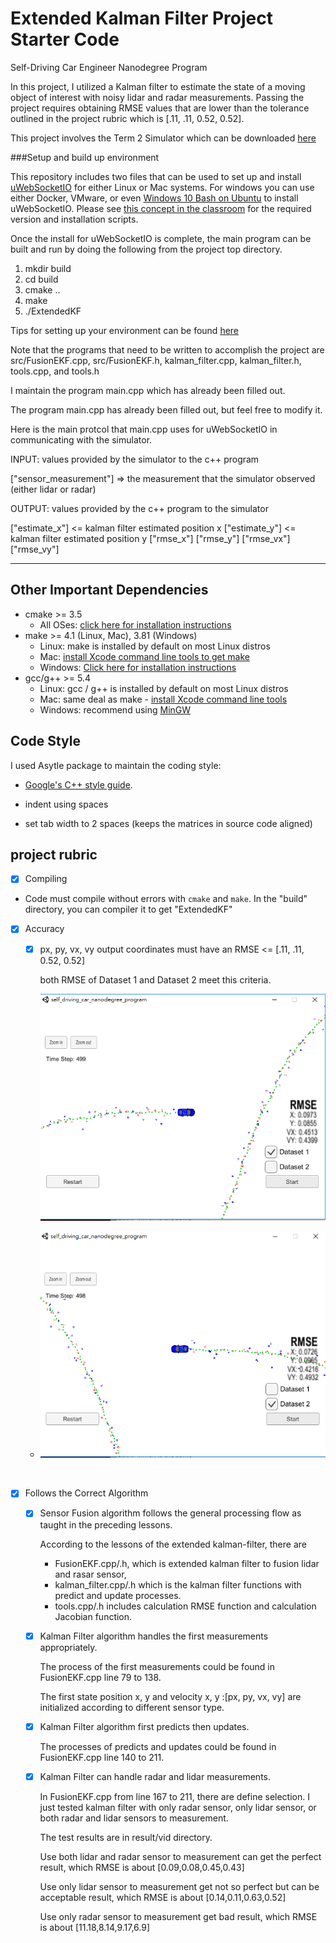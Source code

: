# Extended Kalman Filter Project Starter Code
Self-Driving Car Engineer Nanodegree Program

In this project, I utilized a Kalman filter to estimate  the state of a moving object of interest with noisy lidar and radar measurements. Passing the project requires obtaining RMSE values that are lower than the tolerance outlined in the project rubric which is  [.11, .11, 0.52, 0.52].

This project involves the Term 2 Simulator which can be downloaded [here](https://github.com/udacity/self-driving-car-sim/releases)

###Setup and build up environment

This repository includes two files that can be used to set up and install [uWebSocketIO](https://github.com/uWebSockets/uWebSockets) for either Linux or Mac systems. For windows you can use either Docker, VMware, or even [Windows 10 Bash on Ubuntu](https://www.howtogeek.com/249966/how-to-install-and-use-the-linux-bash-shell-on-windows-10/) to install uWebSocketIO. Please see [this concept in the classroom](https://classroom.udacity.com/nanodegrees/nd013/parts/40f38239-66b6-46ec-ae68-03afd8a601c8/modules/0949fca6-b379-42af-a919-ee50aa304e6a/lessons/f758c44c-5e40-4e01-93b5-1a82aa4e044f/concepts/16cf4a78-4fc7-49e1-8621-3450ca938b77) for the required version and installation scripts.

Once the install for uWebSocketIO is complete, the main program can be built and run by doing the following from the project top directory.

1. mkdir build
2. cd build
3. cmake ..
4. make
5. ./ExtendedKF

Tips for setting up your environment can be found [here](https://classroom.udacity.com/nanodegrees/nd013/parts/40f38239-66b6-46ec-ae68-03afd8a601c8/modules/0949fca6-b379-42af-a919-ee50aa304e6a/lessons/f758c44c-5e40-4e01-93b5-1a82aa4e044f/concepts/23d376c7-0195-4276-bdf0-e02f1f3c665d)

Note that the programs that need to be written to accomplish the project are src/FusionEKF.cpp, src/FusionEKF.h, kalman_filter.cpp, kalman_filter.h, tools.cpp, and tools.h

I maintain the program main.cpp which has already been filled out.

The program main.cpp has already been filled out, but feel free to modify it.

Here is the main protcol that main.cpp uses for uWebSocketIO in communicating with the simulator.


INPUT: values provided by the simulator to the c++ program

["sensor_measurement"] => the measurement that the simulator observed (either lidar or radar)


OUTPUT: values provided by the c++ program to the simulator

["estimate_x"] <= kalman filter estimated position x
["estimate_y"] <= kalman filter estimated position y
["rmse_x"]
["rmse_y"]
["rmse_vx"]
["rmse_vy"]

---

## Other Important Dependencies

* cmake >= 3.5
  * All OSes: [click here for installation instructions](https://cmake.org/install/)
* make >= 4.1 (Linux, Mac), 3.81 (Windows)
  * Linux: make is installed by default on most Linux distros
  * Mac: [install Xcode command line tools to get make](https://developer.apple.com/xcode/features/)
  * Windows: [Click here for installation instructions](http://gnuwin32.sourceforge.net/packages/make.htm)
* gcc/g++ >= 5.4
  * Linux: gcc / g++ is installed by default on most Linux distros
  * Mac: same deal as make - [install Xcode command line tools](https://developer.apple.com/xcode/features/)
  * Windows: recommend using [MinGW](http://www.mingw.org/)



## Code Style

I used Asytle package to maintain the coding style:

-  [Google's C++ style guide](https://google.github.io/styleguide/cppguide.html).

- indent using spaces
- set tab width to 2 spaces (keeps the matrices in source code aligned)

## project rubric

- [x] Compiling

- Code must compile without errors with `cmake` and `make`.  In the "build" directory, you can compiler it to get "ExtendedKF"

- [x] Accuracy

  - [x] px, py, vx, vy output coordinates must have an RMSE <= [.11, .11, 0.52, 0.52] 

    both RMSE of Dataset 1 and Dataset 2 meet this criteria.

    ![](result/data1.png)

  - ![](result/data2.png)

    ​

- [x] Follows the Correct Algorithm
  - [x] Sensor Fusion algorithm follows the general processing flow as taught in the preceding lessons.

      According to the lessons of the extended kalman-filter, there are 

      - FusionEKF.cpp/.h, which is extended kalman filter to fusion lidar and rasar sensor, 
      - kalman_filter.cpp/.h which is the kalman filter functions with  predict and update processes.
      - tools.cpp/.h includes calculation RMSE  function and calculation Jacobian function.

  - [x] Kalman Filter algorithm handles the first measurements appropriately.

      The process of the first measurements could be found in FusionEKF.cpp line 79 to 138.

      The first state position x, y and velocity x, y :[px, py, vx, vy] are initialized according to different sensor type.

  - [x] Kalman Filter algorithm first predicts then updates.

      The processes of predicts and updates could be found in FusionEKF.cpp line 140 to 211.

  - [x] Kalman Filter can handle radar and lidar measurements.

      In FusionEKF.cpp from line 167 to 211, there are define selection. I just tested kalman filter with only radar sensor, only lidar sensor, or both radar and lidar sensors to measurement.  

      The test results are in result/vid directory.

      Use both lidar and radar sensor to measurement can get the perfect result, which RMSE is about [0.09,0.08,0.45,0.43]

      Use only lidar sensor to measurement get not so perfect but can be acceptable result, which RMSE is about [0.14,0.11,0.63,0.52]

      Use only radar sensor to measurement get bad result, which RMSE is about [11.18,8.14,9.17,6.9]

